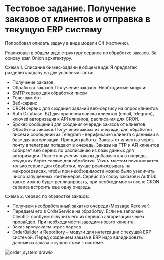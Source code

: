 # Тестовое задание. Получение заказов от клиентов и отправка в текущую ERP систему

Попробовал описать задачу в виде модели С4 (частично). 

Реализовал в общем виде структуру сервиса по обработке заказов. За основу взял Onion архитектуру.

Схема 1. Описание бизнес-задачи в общем виде.
Я предлагаю разделить задачу на две условных части:
- Получение заказов;
- Обработка заказов.
Получение заказов.
Необходимые модули:
- SMTP сервер для обработки писем
- Телеграм бот
- Веб-сервис
- СRON сервис для создания заданий веб-сервису на опрос клиентов
- Auth Database. БД для хранения списка клиентов (email, telegram), ключей авторизации к API клиентов, расписания для CRON.
- Брокер сообщений для создания очереди заказов от клиентов.
Обработка заказов.
Получение заказа из очереди, для обработки писем и сообщений из Telegram – верификация клиента с данными в базе для авторизации.
Принцип работы.
Заказы от клиентов через почту и телеграм попадают в очередь. Заказы на FTP и API клиентов  собирает веб сервис по расписанию из базы данных для авторизации. После получения заказы добавляются в очередь, откуда их берет сервис для обработки.
Узким местом пока является только сервис для обработки, лучше реализовывать на микросервисах, чтобы при необходимости можно было увеличить число запущенных контейнеров. Сервис по сбору заказов и AuthDb также можно будет реплицировать, при необходимости после CRON сервиса встроить еще одну очередь.

Схема 2.
Сервис по обработке заказов:
- Получаем необработанный заказ из очереди (Message Receiver)
- Передаем его в OrderService на обработку. Если не заполнен ClientId- пробуем получить его из сервиса авторизации через провайдер. При необходимости заводим нового клиента.
- Заказ пропускаем через парсер
- OrderBuilder и Repository – модули для интеграции с текущей ERP системой. Перед созданием заказа в ERP надо валидировать данные из заказа с сущностями в системе.

![order_system drawio](https://github.com/AndreiUkladchikov/ERP_order_parser/assets/73438327/42c9f8e2-f9a8-4fb4-bc4b-d4d243b008c5)
